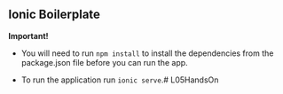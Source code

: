 ## Ionic Boilerplate

**Important!**
- You will need to run `npm install` to install the dependencies from the package.json file before you can run the app.

- To run the application run `ionic serve`.# L05HandsOn
